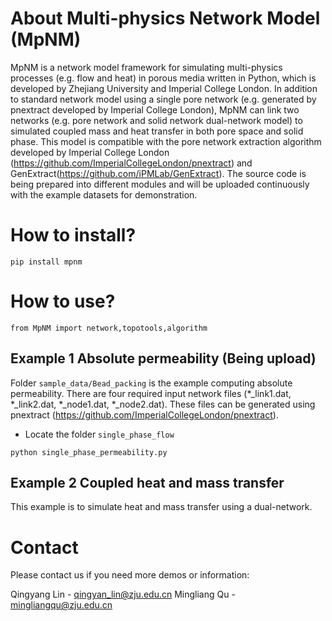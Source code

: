 # About Multi-physics Network Model (MpNM)
MpNM is a network model framework for simulating multi-physics processes (e.g. flow and heat) in porous media written in Python, which is developed by Zhejiang University and Imperial College London. In addition to standard network model using a single pore network (e.g. generated by pnextract developed by Imperial College London), MpNM can link two networks (e.g. pore network and solid network dual-network model) to simulated coupled mass and heat transfer in both pore space and solid phase. This model is compatible with the pore network extraction algorithm developed by Imperial College London (https://github.com/ImperialCollegeLondon/pnextract) and GenExtract(https://github.com/iPMLab/GenExtract). The source code is being prepared into different modules and will be uploaded continuously with the example datasets for demonstration.

# How to install?
```
pip install mpnm
```
# How to use?
```
from MpNM import network,topotools,algorithm
```
## Example 1 Absolute permeability (Being upload)

Folder ```sample_data/Bead_packing``` is the example computing absolute permeability. There are four required input network files (*_link1.dat, *_link2.dat, *_node1.dat, *_node2.dat). These files can be generated using pnextract (https://github.com/ImperialCollegeLondon/pnextract).

* Locate the folder ```single_phase_flow```
```
python single_phase_permeability.py 
```
## Example 2 Coupled heat and mass transfer
This example is to simulate heat and mass transfer using a dual-network. 

# Contact
Please contact us if you need more demos or information:

Qingyang Lin - qingyan_lin@zju.edu.cn
Mingliang Qu - mingliangqu@zju.edu.cn

